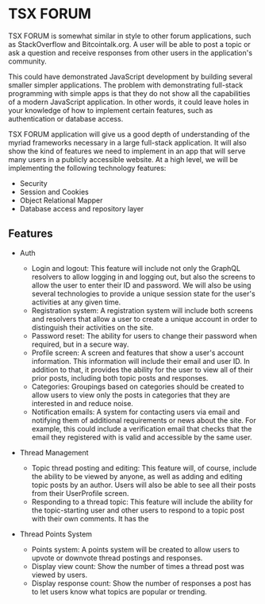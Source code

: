 # TSX FORUM

TSX FORUM is somewhat similar in style to other forum applications, such as StackOverflow and Bitcointalk.org. A user will be able to post a topic or ask a question and receive responses from other users in the application's community.

This could have demonstrated JavaScript development by building several smaller simpler applications. The problem with demonstrating full-stack programming with simple apps is that they do not show all the capabilities of a modern JavaScript application. In other words, it could leave holes in your knowledge of how to implement certain features, such as authentication or database access.

TSX FORUM application will give us a good depth of understanding of the myriad frameworks necessary in a large full-stack application. It will also show the kind of features we need to implement in an app that will serve many users in a publicly accessible website. At a high level, we will be implementing the following technology features: 

- Security
- Session and Cookies
- Object Relational Mapper
- Database access and repository layer

## Features

- Auth
  - Login and logout: This feature will include not only the GraphQL resolvers to allow logging in and logging out, but also the screens to allow the user to enter their ID and password. We will also be using several technologies to provide a unique session state for the user's activities at any given time.
  - Registration system:  A registration system will include both screens and resolvers that allow a user to create a unique account in order to distinguish their activities on the site.
  - Password reset: The ability for users to change their password when required, but in a secure way.
  - Profile screen: A screen and features that show a user's account information. This information will include their email and user ID. In addition to that, it provides the ability for the user to view all of their prior posts, including both topic posts and responses.
  - Categories: Groupings based on categories should be created to allow users to view only the posts in categories that they are interested in and reduce noise.
  - Notification emails: A system for contacting users via email and notifying them of additional requirements or news about the site. For example, this could include a verification email that checks that the email they registered with is valid and accessible by the same user.

- Thread Management
  - Topic thread posting and editing: This feature will, of course, include the ability to be viewed by anyone, as well as adding and editing topic posts by an author. Users will also be able to see all their posts from their UserProfile screen.
  - Responding to a thread topic: This feature will include the ability for the topic-starting user and other users to respond to a topic post with their own comments. It has the

- Thread Points System
  - Points system: A points system will be created to allow users to upvote or downvote thread postings and responses.
  - Display view count: Show the number of times a thread post was viewed by users.
  - Display response count: Show the number of responses a post has to let users know what topics are popular or trending.
